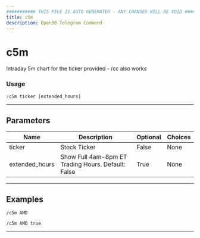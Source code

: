 ```yaml
---
########### THIS FILE IS AUTO GENERATED - ANY CHANGES WILL BE VOID ###########
title: c5m
description: OpenBB Telegram Command
---
```


# c5m

Intraday 5m chart for the ticker provided  - /cc also works

### Usage

```python wordwrap
/c5m ticker [extended_hours]
```

---

## Parameters

| Name | Description | Optional | Choices |
| ---- | ----------- | -------- | ------- |
| ticker | Stock Ticker | False | None |
| extended_hours | Show Full 4am-8pm ET Trading Hours. Default: False | True | None |


---

## Examples

```
/c5m AMD
```

```
/c5m AMD true
```

---
